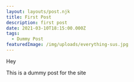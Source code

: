 ```yaml
---
layout: layouts/post.njk
title: First Post
description: first post
date: 2021-03-10T18:15:00.000Z
tags:
  - Dummy Post
featuredImage: /img/uploads/everything-sus.jpg
---
```

Hey 

This is a dummy post for the site
